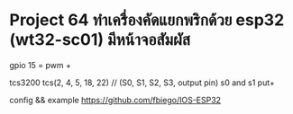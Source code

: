 # Project 64 ทำเครื่องคัดแยกพริกด้วย esp32 (wt32-sc01) มีหน้าจอสัมผัส

gpio 15 = pwm +

tcs3200 tcs(2, 4, 5, 18, 22) // (S0, S1, S2, S3, output pin)
 s0 and s1 put+

config && example
https://github.com/fbiego/IOS-ESP32  


